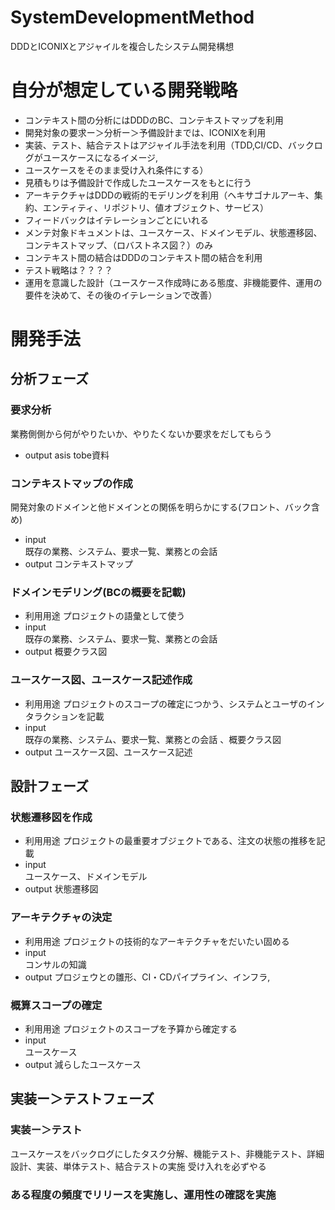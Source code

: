 # SystemDevelopmentMethod
DDDとICONIXとアジャイルを複合したシステム開発構想

# 自分が想定している開発戦略
* コンテキスト間の分析にはDDDのBC、コンテキストマップを利用
* 開発対象の要求ー＞分析ー＞予備設計までは、ICONIXを利用
* 実装、テスト、結合テストはアジャイル手法を利用（TDD,CI/CD、バックログがユースケースになるイメージ,
* ユースケースをそのまま受け入れ条件にする）
* 見積もりは予備設計で作成したユースケースをもとに行う
* アーキテクチャはDDDの戦術的モデリングを利用（ヘキサゴナルアーキ、集約、エンティティ、リポジトリ、値オブジェクト、サービス）
* フィードバックはイテレーションごとにいれる
* メンテ対象ドキュメントは、ユースケース、ドメインモデル、状態遷移図、コンテキストマップ、（ロバストネス図？）のみ
* コンテキスト間の結合はDDDのコンテキスト間の結合を利用
* テスト戦略は？？？？
* 運用を意識した設計（ユースケース作成時にある態度、非機能要件、運用の要件を決めて、その後のイテレーションで改善）

# 開発手法
## 分析フェーズ
### 要求分析
業務側側から何がやりたいか、やりたくないか要求をだしてもらう
* output
asis tobe資料
### コンテキストマップの作成
開発対象のドメインと他ドメインとの関係を明らかにする(フロント、バック含め)
* input   
既存の業務、システム、要求一覧、業務との会話 
* output
コンテキストマップ
### ドメインモデリング(BCの概要を記載)
* 利用用途
プロジェクトの語彙として使う
* input   
既存の業務、システム、要求一覧、業務との会話  
* output
概要クラス図
### ユースケース図、ユースケース記述作成
* 利用用途
プロジェクトのスコープの確定につかう、システムとユーザのインタラクションを記載
* input   
既存の業務、システム、要求一覧、業務との会話 、概要クラス図
* output
ユースケース図、ユースケース記述

## 設計フェーズ
### 状態遷移図を作成
* 利用用途
プロジェクトの最重要オブジェクトである、注文の状態の推移を記載
* input   
ユースケース、ドメインモデル
* output
状態遷移図
### アーキテクチャの決定
* 利用用途
プロジェクトの技術的なアーキテクチャをだいたい固める
* input   
コンサルの知識
* output
プロジェウとの雛形、CI・CDパイプライン、インフラ,
### 概算スコープの確定
* 利用用途
プロジェクトのスコープを予算から確定する
* input   
ユースケース
* output
減らしたユースケース

## 実装ー＞テストフェーズ
### 実装ー＞テスト
ユースケースをバックログにしたタスク分解、機能テスト、非機能テスト、詳細設計、実装、単体テスト、結合テストの実施
受け入れを必ずやる
### ある程度の頻度でリリースを実施し、運用性の確認を実施
